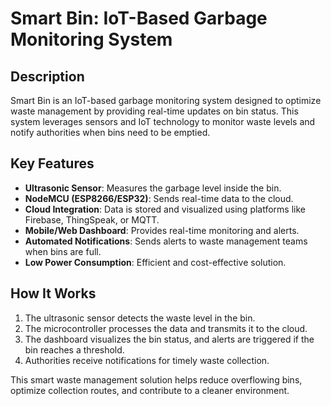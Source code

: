 # Smart Bin: IoT-Based Garbage Monitoring System

## Description
Smart Bin is an IoT-based garbage monitoring system designed to optimize waste management by providing real-time updates on bin status. This system leverages sensors and IoT technology to monitor waste levels and notify authorities when bins need to be emptied.

## Key Features
- **Ultrasonic Sensor**: Measures the garbage level inside the bin.
- **NodeMCU (ESP8266/ESP32)**: Sends real-time data to the cloud.
- **Cloud Integration**: Data is stored and visualized using platforms like Firebase, ThingSpeak, or MQTT.
- **Mobile/Web Dashboard**: Provides real-time monitoring and alerts.
- **Automated Notifications**: Sends alerts to waste management teams when bins are full.
- **Low Power Consumption**: Efficient and cost-effective solution.

## How It Works
1. The ultrasonic sensor detects the waste level in the bin.
2. The microcontroller processes the data and transmits it to the cloud.
3. The dashboard visualizes the bin status, and alerts are triggered if the bin reaches a threshold.
4. Authorities receive notifications for timely waste collection.

This smart waste management solution helps reduce overflowing bins, optimize collection routes, and contribute to a cleaner environment.

